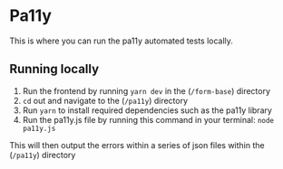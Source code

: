 # Pa11y

This is where you can run the pa11y automated tests locally.

## Running locally

1. Run the frontend by running `yarn dev` in the (`/form-base`) directory
2. `cd` out and navigate to the (`/pa11y`) directory
3. Run `yarn` to install required dependencies such as the pa11y library
4. Run the pa11y.js file by running this command in your terminal: `node pa11y.js`

This will then output the errors within a series of json files within the (`/pa11y`) directory
